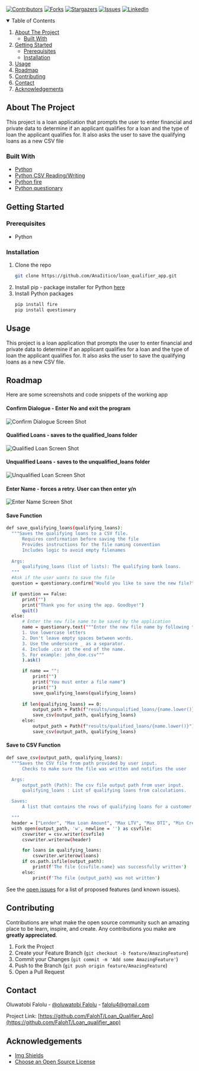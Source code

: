 
<!-- Find and Replace All [repo_name] -->
<!-- Replace [product-screenshot] [product-url] -->
<!-- Other Badgets https://naereen.github.io/badges/ -->
[![Contributors][contributors-shield]][contributors-url]
[![Forks][forks-shield]][forks-url]
[![Stargazers][stars-shield]][stars-url]
[![Issues][issues-shield]][issues-url]
[![LinkedIn][linkedin-shield]][linkedin-url]
<!-- [![License][license-shield]][license-url] -->


<!-- TABLE OF CONTENTS -->
<details open="open">
  <summary>Table of Contents</summary>
  <ol>
    <li>
      <a href="#about-the-project">About The Project</a>
      <ul>
        <li><a href="#built-with">Built With</a></li>
      </ul>
    </li>
    <li>
      <a href="#getting-started">Getting Started</a>
      <ul>
        <li><a href="#prerequisites">Prerequisites</a></li>
        <li><a href="#installation">Installation</a></li>
      </ul>
    </li>
    <li><a href="#usage">Usage</a></li>
    <li><a href="#roadmap">Roadmap</a></li>
    <li><a href="#contributing">Contributing</a></li>
	<!-- <li><a href="#license">License</a></li> -->
    <li><a href="#contact">Contact</a></li>
    <li><a href="#acknowledgements">Acknowledgements</a></li>
  </ol>
</details>

<!-- ABOUT THE PROJECT -->
## About The Project

This project is a loan application that prompts the user to enter financial and private data to determine if an applicant qualifies for a loan and the type of loan the applicant qualifies for. It also asks the user to save the qualifying loans as a new CSV file

### Built With

<!-- This section should list any major frameworks that you built your project using. Leave any add-ons/plugins for the acknowledgements section. Here are a few examples. -->

* [Python](https://www.python.org/)
* [Python CSV Reading/Writing](https://docs.python.org/3/library/csv.html)
* [Python fire](https://pypi.org/project/fire/)
* [Python questionary](https://pypi.org/project/questionary/)

<!-- GETTING STARTED -->
## Getting Started

<!-- This is an example of how you may give instructions on setting up your project locally. To get a local copy up and running follow these simple example steps. -->

### Prerequisites

<!-- This is an example of how to list things you need to use the software and how to install them. -->
* Python

### Installation

1. Clone the repo
   ```sh
   git clone https://github.com/AnaIitico/loan_qualifier_app.git
   ```
2. Install pip - package installer for Python
   [here](https://pip.pypa.io/en/stable/installation/)
3. Install Python packages
   ```sh
   pip install fire
   pip install questionary
   ```

<!-- USAGE EXAMPLES -->
## Usage

<!-- Use this space to show useful examples of how a project can be used. Additional screenshots, code examples and demos work well in this space. You may also link to more resources. -->
This project is a loan application that prompts the user to enter financial and private data to determine if an applicant qualifies for a loan and the type of loan the applicant qualifies for. It also asks the user to save the qualifying loans as a new CSV file.

<!-- ROADMAP -->
## Roadmap

Here are some screenshots and code snippets of the working app

#### Confirm Dialogue - Enter No and exit the program
![Confirm Dialogue Screen Shot][confirm-screenshot]

#### Qualified Loans - saves to the qualified_loans folder
![Qualified Loan Screen Shot][qualifiedloan-screenshot]


#### Unqualified Loans - saves to the unqualified_loans folder
![Unqualified Loan Screen Shot][unqualifiedloan-screenshot]


#### Enter Name - forces a retry. User can then enter y/n
![Enter Name Screen Shot][entername-screenshot]


#### Save Function
  ```sh
  def save_qualifying_loans(qualifying_loans):
    """Saves the qualifying loans to a CSV file.
        Requires confirmation before saving the file
        Provides instructions for the file naming convention
        Includes logic to avoid empty filenames
        
    Args:
        qualifying_loans (list of lists): The qualifying bank loans.
    """
    #Ask if the user wants to save the file
    question = questionary.confirm("Would you like to save the new file?").ask()

    if question == False:
        print("")
        print("Thank you for using the app. Goodbye!")
        quit()
    else:
        # Enter the new file name to be saved by the application
        name = questionary.text("""Enter the new file name by following these rules:
        1. Use lowercase letters
        2. Don't leave empty spaces between words.
        3. Use the underscore _ as a separator.
        4. Include .csv at the end of the name.
        5. For example: john_doe.csv"""
        ).ask()

        if name == "":
            print("")
            print("You must enter a file name")
            print("")
            save_qualifying_loans(qualifying_loans)
        
        if len(qualifying_loans) == 0:
            output_path = Path(f"results/unqualified_loans/{name.lower()}")
            save_csv(output_path, qualifying_loans)
        else:
            output_path = Path(f"results/qualified_loans/{name.lower()}")
            save_csv(output_path, qualifying_loans)
   ```

#### Save to CSV Function 
  ```sh
  def save_csv(output_path, qualifying_loans):
    """Saves the CSV file from path provided by user input.
        Checks to make sure the file was written and notifies the user

    Args:
        output_path (Path): The csv file output path from user input.
        qualifying_loans : List of qualifying loans from calculations.

    Saves:
        A list that contains the rows of qualifying loans for a customer.

    """
    header = ["Lender", "Max Loan Amount", "Max LTV", "Max DTI", "Min Credit Score", "Interest Rate"]
    with open(output_path, 'w', newline = '') as csvfile:
        csvwriter = csv.writer(csvfile)
        csvwriter.writerow(header)

        for loans in qualifying_loans:
            csvwriter.writerow(loans)
        if os.path.isfile(output_path):
            print(f'The file {csvfile.name} was successfully written')
        else:
            print(f'The file {output_path} was not written')
  ```

See the [open issues](https://github.com/FalohT/Loan_Qualifier_App/issues) for a list of proposed features (and known issues).

<!-- CONTRIBUTING -->
## Contributing

Contributions are what make the open source community such an amazing place to be learn, inspire, and create. Any contributions you make are **greatly appreciated**.

1. Fork the Project
2. Create your Feature Branch (`git checkout -b feature/AmazingFeature`)
3. Commit your Changes (`git commit -m 'Add some AmazingFeature'`)
4. Push to the Branch (`git push origin feature/AmazingFeature`)
5. Open a Pull Request

<!-- LICENSE -->
<!-- ## License

Distributed under the MIT License. See `LICENSE` for more information.
 -->

<!-- CONTACT -->
## Contact

Oluwatobi Falolu - [@oluwatobi Falolu][linkedin-url] - falolu4@gmail.com

Project Link: [https://github.com/FalohT/Loan_Qualifier_App](https://github.com/FalohT/Loan_qualifier_app)

<!-- ACKNOWLEDGEMENTS -->
## Acknowledgements

* [Img Shields](https://shields.io)
* [Choose an Open Source License](https://choosealicense.com)

<!-- MARKDOWN LINKS & IMAGES -->
<!-- https://www.markdownguide.org/basic-syntax/#reference-style-links -->
[contributors-shield]: https://img.shields.io/github/contributors/AnaIitico/loan_qualifier_app.svg?style=for-the-badge
[contributors-url]: https://github.com/AnaIitico/loan_qualifier_app/graphs/contributors
[forks-shield]: https://img.shields.io/github/forks/AnaIitico/loan_qualifier_app.svg?style=for-the-badge
[forks-url]: https://github.com/AnaIitico/loan_qualifier_app/network/members
[stars-shield]: https://img.shields.io/github/stars/AnaIitico/loan_qualifier_app.svg?style=for-the-badge
[stars-url]: https://github.com/AnaIitico/loan_qualifier_app/stargazers
[issues-shield]: https://img.shields.io/github/issues/AnaIitico/loan_qualifier_app/network/members?style=for-the-badge
[issues-url]: https://github.com/AnaIitico/loan_qualifier_app/issues
<!-- [license-shield]: 
[license-url]:  -->
[linkedin-shield]: https://img.shields.io/badge/-LinkedIn-black.svg?style=for-the-badge&logo=linkedin&colorB=555
[linkedin-url]: https://www.linkedin.com/in/josetollinchi/
[confirm-screenshot]: /images/confirm.JPG
[qualifiedloan-screenshot]: /images/qualified_loan.JPG
[unqualifiedloan-screenshot]: /images/unqualified_loan.JPG
[entername-screenshot]: /images/enter_name.JPG

